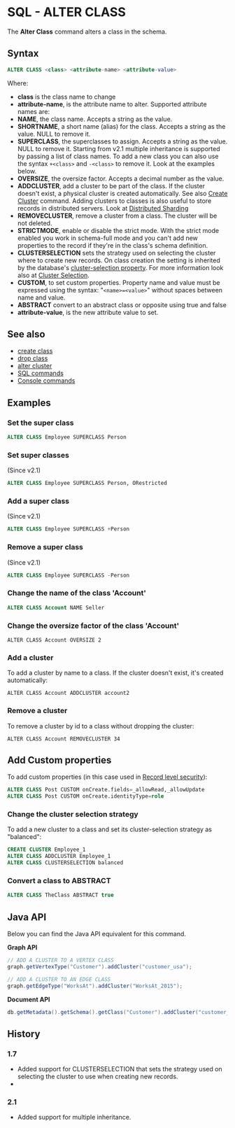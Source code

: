 # SQL - ALTER CLASS

The **Alter Class** command alters a class in the schema.

## Syntax

```sql
ALTER CLASS <class> <attribute-name> <attribute-value>
```

Where:
- **class** is the class name to change
- **attribute-name**, is the attribute name to alter. Supported attribute names are:
 - **NAME**, the class name. Accepts a string as the value.
 - **SHORTNAME**, a short name (alias) for the class. Accepts a string as the value. NULL to remove it.
 - **SUPERCLASS**, the superclasses to assign. Accepts a string as the value. NULL to remove it. Starting from v2.1 multiple inheritance is supported by passing a list of class names. To add a new class you can also use the syntax `+<class>` and `-<class>` to remove it. Look at the examples below.
 - **OVERSIZE**, the oversize factor. Accepts a decimal number as the value.
 - **ADDCLUSTER**, add a cluster to be part of the class. If the cluster doesn't exist, a physical cluster is created automatically. See also [Create Cluster](SQL-Create-Cluster.md) command. Adding clusters to classes is also useful to store records in distributed servers. Look at [Distributed Sharding](Distributed-Sharding.md)
 - **REMOVECLUSTER**, remove a cluster from a class. The cluster will be not deleted.
 - **STRICTMODE**, enable or disable the strict mode. With the strict mode enabled you work in schema-full mode and you can't add new properties to the record if they're in the class's schema definition.
 - **CLUSTERSELECTION** sets the strategy used on selecting the cluster where to create new records. On class creation the setting is inherited by the database's [cluster-selection property](SQL-Alter-Database.md). For more information look also at [Cluster Selection](Cluster-Selection.md).
 - **CUSTOM**, to set custom properties. Property name and value must be expressed using the syntax: "<code>&lt;name&gt;=&lt;value&gt;</code>" without spaces between name and value.
 -  **ABSTRACT** convert to an abstract class or opposite using true and false
- **attribute-value**, is the new attribute value to set.

## See also
- [create class](SQL-Create-Class.md)
- [drop class](SQL-Drop-Class.md)
- [alter cluster](SQL-Alter-Cluster.md)
- [SQL commands](SQL.md)
- [Console commands](Console-Commands.md)

## Examples

### Set the super class

```sql
ALTER CLASS Employee SUPERCLASS Person
```

### Set super classes
(Since v2.1)

```sql
ALTER CLASS Employee SUPERCLASS Person, ORestricted
```

### Add a super class
(Since v2.1)

```sql
ALTER CLASS Employee SUPERCLASS +Person
```

### Remove a super class
(Since v2.1)

```sql
ALTER CLASS Employee SUPERCLASS -Person
```

### Change the name of the class 'Account'

```sql
ALTER CLASS Account NAME Seller
```

### Change the oversize factor of the class 'Account'

```
ALTER CLASS Account OVERSIZE 2
```

### Add a cluster

To add a cluster by name to a class. If the cluster doesn't exist, it's created automatically:
```
ALTER CLASS Account ADDCLUSTER account2
```

### Remove a cluster

To remove a cluster by id to a class without dropping the cluster:
```
ALTER CLASS Account REMOVECLUSTER 34
```

## Add Custom properties

To add custom properties (in this case used in [Record level security](Security.md#record_level_security)):
```sql
ALTER CLASS Post CUSTOM onCreate.fields=_allowRead,_allowUpdate
ALTER CLASS Post CUSTOM onCreate.identityType=role
```

### Change the cluster selection strategy

To add a new cluster to a class and set its cluster-selection strategy as "balanced":

```sql
CREATE CLUSTER Employee_1
ALTER CLASS ADDCLUSTER Employee_1
ALTER CLASS CLUSTERSELECTION balanced
```

### Convert a class to ABSTRACT

```sql
ALTER CLASS TheClass ABSTRACT true
```


## Java API

Below you can find the Java API equivalent for this command.

**Graph API**

```java
// ADD A CLUSTER TO A VERTEX CLASS
graph.getVertexType("Customer").addCluster("customer_usa");

// ADD A CLUSTER TO AN EDGE CLASS
graph.getEdgeType("WorksAt").addCluster("WorksAt_2015");
```

**Document API**
```java
db.getMetadata().getSchema().getClass("Customer").addCluster("customer_usa");
```



## History
### 1.7
- Added support for CLUSTERSELECTION that sets the strategy used on selecting the cluster to use when creating new records.
- 
### 2.1
- Added support for multiple inheritance.
